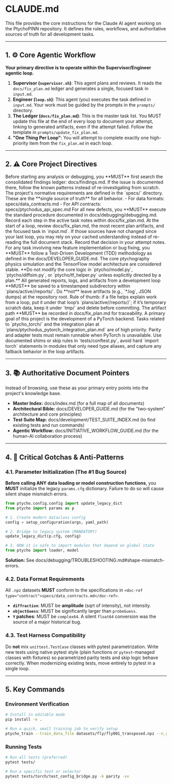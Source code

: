 # CLAUDE.md

This file provides the core instructions for the Claude AI agent working on the PtychoPINN repository. It defines the rules, workflows, and authoritative sources of truth for all development tasks.

---

## 1. ⚙️ Core Agentic Workflow

**Your primary directive is to operate within the Supervisor/Engineer agentic loop.**

1.  **Supervisor (`supervisor.sh`)**: This agent plans and reviews. It reads the `docs/fix_plan.md` ledger and generates a single, focused task in `input.md`.
2.  **Engineer (`loop.sh`)**: This agent (you) executes the task defined in `input.md`. Your work must be guided by the prompts in the `prompts/` directory.
3.  **The Ledger (`docs/fix_plan.md`)**: This is the master task list. You MUST update this file at the end of every loop to document your attempt, linking to generated artifacts, even if the attempt failed. Follow the template in `prompts/update_fix_plan.md`.
4.  **"One Thing Per Loop"**: You will attempt to complete exactly one high-priority item from the `fix_plan.md` in each loop.

---

## 2. ⚠️ Core Project Directives

<directive level="critical" purpose="Consult the knowledge base first">
  Before starting any analysis or debugging, you **MUST** first search the consolidated findings ledger:
  <doc-ref type="findings">docs/findings.md</doc-ref>.
  If the issue is documented there, follow the known patterns instead of re-investigating from scratch.
</directive>

<directive level="critical" purpose="Follow formal specifications">
  The project's normative requirements are defined in the `specs/` directory. These are the **single source of truth** for all behavior.
  - For data formats: <doc-ref type="contract">specs/data_contracts.md</doc-ref>
  - For API contracts: <doc-ref type="spec">specs/ptychodus_api_spec.md</doc-ref>
</directive>

<directive level="critical" purpose="Follow the debugging methodology">
  For all new defects, you **MUST** execute the standard procedure documented in
  <doc-ref type="debugging">docs/debugging/debugging.md</doc-ref>. Record each step in the active task notes within <doc-ref type="plan">docs/fix_plan.md</doc-ref>.
</directive>

<directive level="guidance" purpose="Reuse context efficiently">
  At the start of a loop, review <doc-ref type="plan">docs/fix_plan.md</doc-ref>, the most recent plan artifacts, and the focused task in `input.md`. If those sources have not changed since your last loop, you may rely on your cached understanding instead of re-reading the full document stack. Record that decision in your attempt notes.
</directive>

<directive level="critical" purpose="Enforce Test-Driven Development">
  For any task involving new feature implementation or bug fixing, you **MUST** follow a Test-Driven Development (TDD) methodology as defined in the <doc-ref type="guide">docs/DEVELOPER_GUIDE.md</doc-ref>.
</directive>

<directive level="important" purpose="Avoid modifying stable core logic">
  The core ptychography physics simulation and the TensorFlow model architecture are considered stable. **Do not modify the core logic in `<code-ref type="module">ptycho/model.py</code-ref>`, `<code-ref type="module">ptycho/diffsim.py</code-ref>`, or `<code-ref type="module">ptycho/tf_helper.py</code-ref>` unless explicitly directed by a plan.**
</directive>

<directive level="guidance" purpose="Store generated artifacts correctly">
  All generated reports, logs, and artifacts from a development loop **MUST** be saved to a timestamped subdirectory within `plans/active/<initiative-name>/reports/`. Do **not** leave artifacts (e.g., `*.log`, JSON dumps) at the repository root. Rule of thumb: if a file helps explain work from a loop, put it under that loop’s `plans/active/<initiative>/reports/<timestamp>/`; if it’s temporary scratch data, keep it under `tmp/` and delete before committing. The artifact path **MUST** be recorded in <doc-ref type="plan">docs/fix_plan.md</doc-ref> for traceability.
</directive>

<directive level="critical" purpose="Acknowledge the PyTorch Backend Initiative">
  A primary goal of this project is the development of a PyTorch backend. Tasks related to `ptycho_torch/` and the integration plan at `plans/ptychodus_pytorch_integration_plan.md` are of high priority.
</directive>

<directive level="critical" purpose="Keep PyTorch parity tests torch-optional">
  Parity and adapter tests must remain runnable when PyTorch is unavailable. Use documented shims or skip rules in `tests/conftest.py`, avoid hard `import torch` statements in modules that only need type aliases, and capture any fallback behavior in the loop artifacts.
</directive>

---

## 3. 📚 Authoritative Document Pointers

Instead of browsing, use these as your primary entry points into the project's knowledge base.

- **Master Index:** <doc-ref type="index">docs/index.md</doc-ref> (for a full map of all documents)
- **Architectural Bible:** <doc-ref type="guide">docs/DEVELOPER_GUIDE.md</doc-ref> (for the "two-system" architecture and core principles)
- **Test Suite Map:** <doc-ref type="test-index">docs/development/TEST_SUITE_INDEX.md</doc-ref> (to find existing tests and run commands)
- **Agentic Workflow:** <doc-ref type="workflow-guide">docs/INITIATIVE_WORKFLOW_GUIDE.md</doc-ref> (for the human-AI collaboration process)

---

## 4. 🛑 Critical Gotchas & Anti-Patterns

### 4.1. Parameter Initialization (The #1 Bug Source)

**Before calling ANY data loading or model construction functions**, you **MUST** initialize the legacy `params.cfg` dictionary. Failure to do so will cause silent shape mismatch errors.

```python
from ptycho.config.config import update_legacy_dict
from ptycho import params as p

# 1. Create modern dataclass config
config = setup_configuration(args, yaml_path)

# 2. Bridge to legacy system (MANDATORY)
update_legacy_dict(p.cfg, config)

# 3. NOW it is safe to import modules that depend on global state
from ptycho import loader, model
```
**Solution:** See <doc-ref type="troubleshooting">docs/debugging/TROUBLESHOOTING.md#shape-mismatch-errors</doc-ref>.

### 4.2. Data Format Requirements

All `.npz` datasets **MUST** conform to the specifications in `<doc-ref type="contract">specs/data_contracts.md</doc-ref>`.
-   **`diffraction`**: MUST be **amplitude** (sqrt of intensity), not intensity.
-   **`objectGuess`**: MUST be significantly larger than `probeGuess`.
-   **`Y` patches**: MUST be `complex64`. A silent `float64` conversion was the source of a major historical bug.

### 4.3. Test Harness Compatibility

Do **not** mix `unittest.TestCase` classes with pytest parametrization. Write new tests using native pytest style (plain functions or `pytest`-managed classes with fixtures) so parametrized parity tests and skip logic behave correctly. When modernizing existing tests, move entirely to pytest in a single loop.

---

## 5. Key Commands

### Environment Verification
```bash
# Install in editable mode
pip install -e .

# Run a quick, small training job to verify setup
ptycho_train --train_data_file datasets/fly/fly001_transposed.npz --n_groups 512 --output_dir verification_run
```

### Running Tests
```bash
# Run all tests (preferred)
pytest tests/

# Run a specific test or selector
pytest tests/torch/test_config_bridge.py -k parity -vv
```
